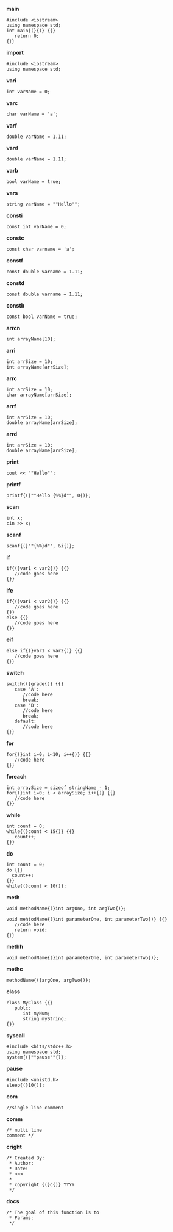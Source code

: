 **main**

```
#include <iostream>
using namespace std;
int main{(}{)} {{}
   return 0;
{}}
```

**import**

```
#include <iostream>
using namespace std;
```

**vari**

```
int varName = 0;
```

**varc**

```
char varName = 'a';
```

**varf**

```
double varName = 1.11;
```

**vard**

```
double varName = 1.11;
```

**varb**

```
bool varName = true;
```

**vars**

```
string varName = ""Hello"";
```

**consti**

```
const int varName = 0;
```

**constc**

```
const char varname = 'a';
```

**constf**

```
const double varname = 1.11;
```

**constd**

```
const double varname = 1.11;
```

**constb**

```
const bool varName = true;
```

**arrcn**

```
int arrayName[10];
```

**arri**

```
int arrSize = 10;
int arrayName[arrSize];
```

**arrc**

```
int arrSize = 10;
char arrayName[arrSize];
```

**arrf**

```
int arrSize = 10;
double arrayName[arrSize];
```

**arrd**

```
int arrSize = 10;
double arrayName[arrSize];
```

**print**

```
cout << ""Hello"";
```

**printf**

```
printf{(}""Hello {%%}d"", 0{)};
```

**scan**

```
int x;
cin >> x;
```

**scanf**

```
scanf{(}""{%%}d"", &i{)};
```

**if**

```
if{(}var1 < var2{)} {{}
   //code goes here
{}}
```

**ife**

```
if{(}var1 < var2{)} {{}
   //code goes here
{}}
else {{}
   //code goes here
{}}
```

**eif**

```
else if{(}var1 < var2{)} {{}
   //code goes here
{}}
```

**switch**

```
switch{(}grade{)} {{}
   case 'A':
      //code here
      break;
   case 'B':
      //code here
      break;
   default:
      //code here
{}}
```

**for**

```
for{(}int i=0; i<10; i++{)} {{}
   //code here
{}}
```

**foreach**

```
int arraySize = sizeof stringName - 1;
for{(}int i=0; i < arraySize; i++{)} {{}
   //code here
{}}
```

**while**

```
int count = 0;
while{(}count < 15{)} {{}
   count++;
{}}
```

**do**

```
int count = 0;
do {{}
  count++;
{}}
while{(}count < 10{)};
```

**meth**

```
void methodName{(}int argOne, int argTwo{)};

void mehtodName{(}int parameterOne, int parameterTwo{)} {{}
   //code here
   return void;
{}}
```

**methh**

```
void methodName{(}int parameterOne, int parameterTwo{)};
```

**methc**

```
methodName{(}argOne, argTwo{)};
```

**class**

```
class MyClass {{}
   publc:
      int myNum;
      string myString;
{}}
```

**syscall**

```
#include <bits/stdc++.h>
using namespace std;
system{(}""pause""{)};
```

**pause**

```
#include <unistd.h>
sleep{(}10{)};
```

**com**

```
//single line comment
```

**comm**

```
/* multi line
comment */
```

**cright**

```
/* Created By:
 * Author: 
 * Date: 
 * >>>
 *
 * copyright {(}c{)} YYYY
 */
```

**docs**

```
/* The goal of this function is to 
 * Params: 
 */
```